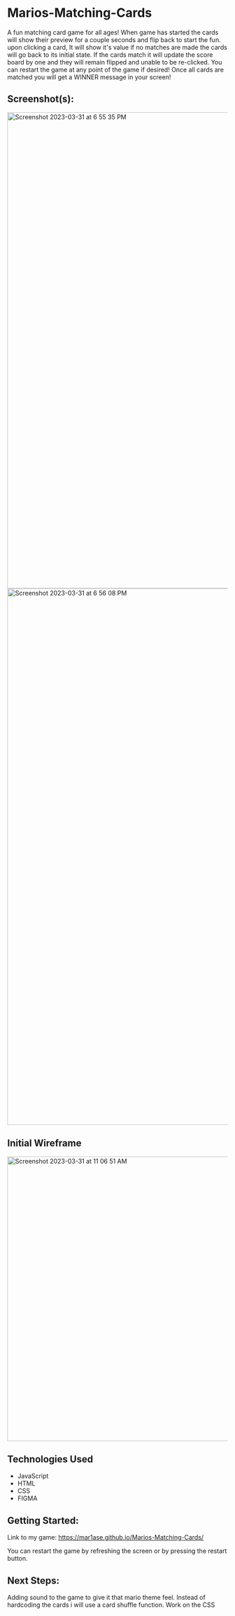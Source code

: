 # Marios-Matching-Cards

A fun matching card game for all ages!
When game has started the cards will show their preview for a couple seconds and flip back to start the fun.
upon clicking a card, It will show it's value if no matches are made the cards will go back to its initial state.
If the cards match it will update the score board by one and they will remain flipped and unable to be re-clicked.
You can restart the game at any point of the game if desired! 
Once all cards are matched you will get a WINNER message in your screen! 

## Screenshot(s):
<img width="1086" alt="Screenshot 2023-03-31 at 6 55 35 PM" src="https://user-images.githubusercontent.com/123342142/229252128-0f529298-54a3-46a8-9e74-582423ae883f.png">

<img width="1224" alt="Screenshot 2023-03-31 at 6 56 08 PM" src="https://user-images.githubusercontent.com/123342142/229252145-800e78f5-ce30-4d4b-a5c0-6b09982c191a.png">




## Initial Wireframe
<img width="649" alt="Screenshot 2023-03-31 at 11 06 51 AM" src="https://user-images.githubusercontent.com/123342142/229251758-992cad56-3ed0-4631-b70e-2c08607af855.png">

## Technologies Used
- JavaScript
- HTML
- CSS
- FIGMA

## Getting Started:
Link to my game: https://mar1ase.github.io/Marios-Matching-Cards/

You can restart the game by refreshing the screen or by pressing the restart button.

## Next Steps: 
Adding sound to the game to give it that mario theme feel.
Instead of hardcoding the cards i will use a card shuffle function.
Work on the CSS
